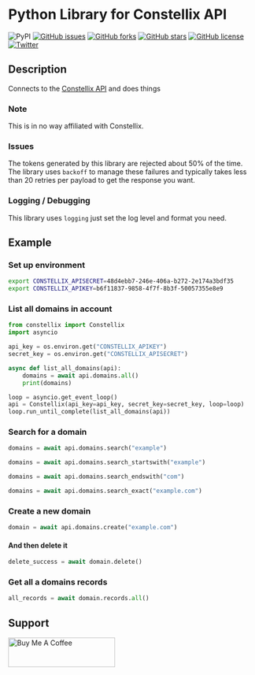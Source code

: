 # Python Library for Constellix API

![PyPI](https://github.com/aperim/python-constellix/workflows/Publish%20Python%20%F0%9F%90%8D%20distributions%20%F0%9F%93%A6%20to%20PyPI%20and%20TestPyPI/badge.svg?branch=main) [![GitHub issues](https://img.shields.io/github/issues/aperim/python-constellix?style=plastic)](https://github.com/aperim/python-constellix/issues) [![GitHub forks](https://img.shields.io/github/forks/aperim/python-constellix?style=plastic)](https://github.com/aperim/python-constellix/network) [![GitHub stars](https://img.shields.io/github/stars/aperim/python-constellix?style=plastic)](https://github.com/aperim/python-constellix/stargazers) [![GitHub license](https://img.shields.io/github/license/aperim/python-constellix?style=plastic)](https://github.com/aperim/python-constellix/blob/main/LICENSE.txt) [![Twitter](https://img.shields.io/twitter/url?style=social&url=https%3A%2F%2Fgithub.com%2Faperim%2Fpython-constellix)](https://twitter.com/intent/tweet?url=https%3A%2F%2Fgithub.com%2Faperim%2Fpython-constellix&via=troykelly&text=Access%20the%20Constellix%20DNS%20API%20From%20Python&hashtags=%23python%20%23devops%20%23dns%20%23api)

## Description

Connects to the [Constellix API](https://api-docs.constellix.com/) and does things

### Note

This is in no way affiliated with Constellix.

### Issues

The tokens generated by this library are rejected about 50% of the time.
The library uses `backoff` to manage these failures and typically takes less than 20 retries per payload to get the response you want.

### Logging / Debugging

This library uses `logging` just set the log level and format you need.

## Example

### Set up environment

```bash
export CONSTELLIX_APISECRET=48d4ebb7-246e-406a-b272-2e174a3bdf35
export CONSTELLIX_APIKEY=b6f11837-9858-4f7f-8b3f-50057355e8e9
```

### List all domains in account

```python
from constellix import Constellix
import asyncio

api_key = os.environ.get("CONSTELLIX_APIKEY")
secret_key = os.environ.get("CONSTELLIX_APISECRET")

async def list_all_domains(api):
	domains = await api.domains.all()
	print(domains)

loop = asyncio.get_event_loop()
api = Constellix(api_key=api_key, secret_key=secret_key, loop=loop)
loop.run_until_complete(list_all_domains(api))
```

### Search for a domain

```python
domains = await api.domains.search("example")
```

```python
domains = await api.domains.search_startswith("example")
```

```python
domains = await api.domains.search_endswith("com")
```

```python
domains = await api.domains.search_exact("example.com")
```

### Create a new domain

```python
domain = await api.domains.create("example.com")
```

#### And then delete it

```python
delete_success = await domain.delete()
```

### Get all a domains records

```python
all_records = await domain.records.all()
```

## Support

<a href="https://www.buymeacoffee.com/troykelly" target="_blank"><img src="https://cdn.buymeacoffee.com/buttons/v2/default-yellow.png" alt="Buy Me A Coffee" style="height: 60px !important;width: 217px !important;" ></a>
